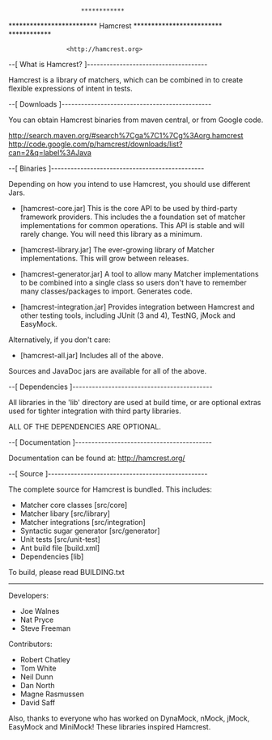 
                        ************
************************* Hamcrest *************************
                        ************

                    <http://hamcrest.org>

--[ What is Hamcrest? ]-------------------------------------

Hamcrest is a library of matchers, which can be combined in
to create flexible expressions of intent in tests.

--[ Downloads ]----------------------------------------------

You can obtain Hamcrest binaries from maven central, or from
Google code.

http://search.maven.org/#search%7Cga%7C1%7Cg%3Aorg.hamcrest
http://code.google.com/p/hamcrest/downloads/list?can=2&q=label%3AJava

--[ Binaries ]-----------------------------------------------

Depending on how you intend to use Hamcrest, you should use
different Jars.

 * [hamcrest-core.jar]
   This is the core API to be used by third-party framework
   providers. This includes the a foundation set of matcher
   implementations for common operations.
   This API is stable and will rarely change. You will need
   this library as a minimum.

 * [hamcrest-library.jar]
   The ever-growing library of Matcher implementations. This
   will grow between releases.

 * [hamcrest-generator.jar]
   A tool to allow many Matcher implementations to be
   combined into a single class so users don't have to
   remember many classes/packages to import. Generates
   code.

 * [hamcrest-integration.jar]
   Provides integration between Hamcrest and other testing
   tools, including JUnit (3 and 4), TestNG, jMock and
   EasyMock.

Alternatively, if you don't care:

 * [hamcrest-all.jar]
   Includes all of the above.

Sources and JavaDoc jars are available for all of the above.

--[ Dependencies ]-------------------------------------------

All libraries in the 'lib' directory are used at build time,
or are optional extras used for tighter integration with
third party libraries.

ALL OF THE DEPENDENCIES ARE OPTIONAL.


--[ Documentation ]------------------------------------------

Documentation can be found at:
  http://hamcrest.org/


--[ Source ]-------------------------------------------------

The complete source for Hamcrest is bundled. This includes:
 * Matcher core classes [src/core]
 * Matcher libary [src/library]
 * Matcher integrations [src/integration]
 * Syntactic sugar generator [src/generator]
 * Unit tests [src/unit-test]
 * Ant build file [build.xml]
 * Dependencies [lib]

To build, please read BUILDING.txt

-------------------------------------------------------------

Developers:
- Joe Walnes
- Nat Pryce
- Steve Freeman

Contributors:
- Robert Chatley
- Tom White
- Neil Dunn
- Dan North
- Magne Rasmussen
- David Saff

Also, thanks to everyone who has worked on DynaMock, nMock,
jMock, EasyMock and MiniMock! These libraries inspired
Hamcrest.
